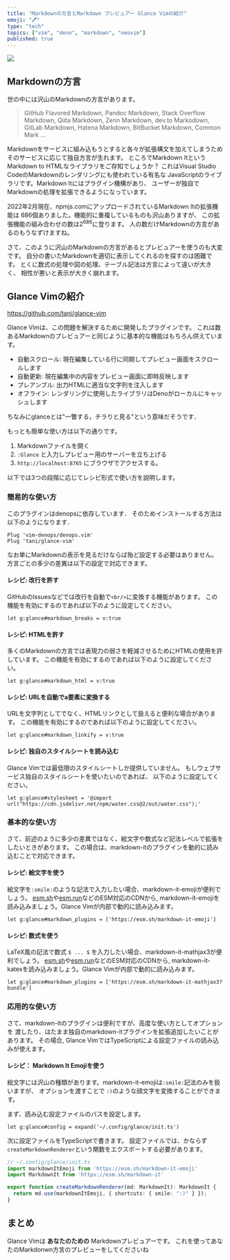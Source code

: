 ```yaml
---
title: "Markdownの方言とMarkdown プレビュアー Glance Vimの紹介"
emoji: "🖊️"
type: "tech"
topics: ["vim", "deno", "markdown", "neovim"]
published: true
---
```


![](https://storage.googleapis.com/zenn-user-upload/e1b48b221c05-20220205.png)
## Markdownの方言

世の中には沢山のMarkdownの方言があります。

> GitHub Flavored Markdown, Pandoc Markdown, Stack Overflow Markdown,
> Qiita Markdown, Zenn Markdown, dev.to Markodown, GitLab Markdown,
> Hatena Markdown, BitBucket Markdown, Common Mark ...

Markdownをサービスに組み込もうとすると各々が拡張構文を加えてしまうため
そのサービスに応じて独自方言が生れます。
ところでMarkdown ItというMarkdown to HTMLなライブラリをご存知でしょうか？
これはVisual Studio CodeのMarkdownのレンダリングにも使われている有名な
JavaScriptのライブラリです。Markdown Itにはプラグイン機構があり、
ユーザーが独自でMarkdownの処理を拡張できるようになっています。

2022年2月現在、npmjs.comにアップロードされているMarkdown Itの拡張機能は
686個ありました。機能的に重複しているものも沢山ありますが、
この拡張機能の組み合わせの数は$2^{686}$に登ります。
人の数だけMarkdownの方言があるのもうなずけますね。

さて、このように沢山のMarkdownの方言があるとプレビュアーを使うのも大変です。
自分の書いたMarkdownを適切に表示してくれるのを探すのは困難です。
とくに数式の処理や図の処理、テーブル記法は方言によって違いが大きく、
相性が悪いと表示が大きく崩れます。

## Glance Vimの紹介

https://github.com/tani/glance-vim

Glance Vimは、この問題を解決するために開発したプラグインです。
これは数あるMarkdownのプレビュアーと同じように基本的な機能はもちろん供えています。

- 自動スクロール: 現在編集している行に同期してプレビュー画面をスクロールします
- 自動更新: 現在編集中の内容をプレビュー画面に即時反映します
- プレアンブル: 出力HTMLに適当な文字列を注入します
- オフライン: レンダリングに使用したライブラリはDenoがローカルにキャッシュします

ちなみにglanceとは"一瞥する，チラりと見る"という意味だそうです．

もっとも簡単な使い方は以下の通りです。

1. Markdownファイルを開く
2. `:Glance` と入力しプレビュー用のサーバーを立ち上げる
3. `http://localhost:8765` にブラウザでアクセスする。

以下では3つの段階に応じてレシピ形式で使い方を説明します。

### 簡易的な使い方

このプラグインはdenopsに依存しています．
そのためインストールする方法は以下のようになります．

```vim
Plug 'vim-denops/denops.vim'
Plug 'tani/glance-vim'
```

なお単にMarkdownの表示を見るだけならば殆ど設定する必要はありません。
方言ごとの多少の差異は以下の設定で対応できます。

#### レシピ: 改行を許す

GitHubのIssuesなどでは改行を自動で`<br/>`に変換する機能があります。
この機能を有効にするのであれば以下のように設定してください。

```vim
let g:glance#markdown_breaks = v:true
```

#### レシピ: HTMLを許す

多くのMarkdownの方言では表現力の弱さを軽減させるためにHTMLの使用を許しています。
この機能を有効にするのであれば以下のように設定してください。

```vim
let g:glance#markdown_html = v:true
```

#### レシピ: URLを自動でa要素に変換する

URLを文字列としてでなく、HTMLリンクとして扱えると便利な場合があります。
この機能を有効にするのであれば以下のように設定してください。

```vim
let g:glance#markdown_linkify = v:true
```

#### レシピ: 独自のスタイルシートを読み込む

Glance Vimでは最低限のスタイルシートしか提供していません。
もしウェブサービス独自のスタイルシートを使いたいのであれば、
以下のように設定してください。

```vim
let g:glance#stylesheet = '@import url("https://cdn.jsdelivr.net/npm/water.css@2/out/water.css");'
```

### 基本的な使い方

さて、前述のように多少の差異ではなく、絵文字や数式など記法レベルで拡張をしたいときがあります。
この場合は、markdown-itのプラグインを動的に読み込むことで対応できます。

#### レシピ: 絵文字を使う

絵文字を`:smile:`のような記法で入力したい場合、markdown-it-emojiが便利でしょう。
[esm.sh](https://esm.sh)や[esm.run](https://esm.run)などのESM対応のCDNから,
markdown-it-emojiを読み込みましょう。Glance Vimが内部で動的に読み込みます。

```vim
let g:glance#markdown_plugins = ['https://esm.sh/markdown-it-emoji']
```

#### レシピ: 数式を使う

LaTeX風の記法で数式 `$ ... $` を入力したい場合、markdown-it-mathjax3が便利でしょう。
[esm.sh](https://esm.sh)や[esm.run](https://esm.run)などのESM対応のCDNから,
markdown-it-katexを読み込みましょう。Glance Vimが内部で動的に読み込みます。

```vim
let g:glance#markdown_plugins = ['https://esm.sh/markdown-it-mathjax3?bundle']
```

### 応用的な使い方

さて、markdown-itのプラグインは便利ですが、高度な使い方としてオプションを
渡したり、はたまま独自のmarkdown-itプラグインを拡張追加したいことがあります。
その場合, Glance VimではTypeScriptによる設定ファイルの読み込みが使えます。

#### レシピ： Markdown It Emojiを使う

絵文字には沢山の種類があります。markdown-it-emojiは`:smile:`記法のみを扱いますが、
オプションを渡すことで `:)`のような顔文字を変換することができます。

まず、読み込む設定ファイルのパスを設定します。

```vim
let g:glance#config = expand('~/.config/glance/init.ts')
```

次に設定ファイルをTypeScriptで書きます。
設定ファイルでは、かならず  `createMarkdownRenderer`という関数をエクスポートする必要があります。

```typescript
// ~/.config/glance/init.ts
import markdownItEmoji from 'https://esm.sh/markdown-it-emoji'
import MarkdownIt from 'https://esm.sh/markdown-it'

export function createMarkdownRenderer(md: MarkdownIt): MarkdownIt {
  return md.use(markdownItEmoji, { shortcuts: { smile: ":)" } });
}
```

## まとめ

Glance Vimは **あなたのための** Markdownプレビュアーです。
これを使ってあなたのMarkdonwn方言のプレビューをしてくださいね